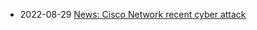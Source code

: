 
* 2022-08-29 [News: Cisco Network recent cyber attack](/2022-08-29-cisco-cyber-attack/?utm_source=blog&utm_medium=blog&utm_content=recent)
